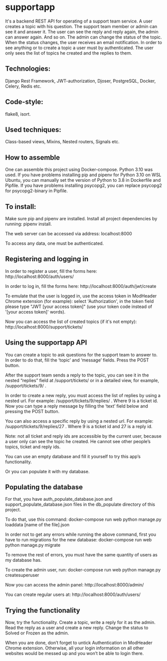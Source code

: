 # supportapp

It's a backend REST API for operating of a support team service. A user creates a topic with his question. The support team member or admin can see it and answer it. The user can see the reply and reply again, the admin can answer again. And so on. The admin can change the status of the topic. When the status changes, the user receives an email notification. In order to see anything or to create a topic a user must by authenticated. The user only sees the list of topics he created and the replies to them. 

## Technologies:
Django Rest Framework, JWT-authorization, Djoser, PostgreSQL, Docker, Celery, Redis etc.

## Code-style: 
flake8, isort.

## Used techniques:
Class-based views, Mixins, Nested routers, Signals etc.

## How to assemble
One can assemble this project using Docker-compose. Python 3.10 was used. If you have problems installing pip and pipenv for Python 3.10 on WSL Ubuntu, you can manually set the version of Python to 3.8 in Dockerfile and Pipfile. If you have problems installing psycopg2, you can replace psycopg2 for psycopg2-binary in Pipfile.

## To install:

Make sure pip and pipenv are installed.
Install all project dependencies by running: pipenv install.

The web server can be accessed via address: localhost:8000

To access any data, one must be authenticated.

## Registering and logging in 

In order to register a user, fill the forms here: http://localhost:8000/auth/users/ 

In order to log in, fill the forms here: http://localhost:8000/auth/jwt/create 

To emulate that the user is logged in, use the access token in ModHeader Chrome extension (for example): select 'Authorization', in the token field please type "JWT [your access token]" (use your token code instead of '[your access token]' words).
  
Now you can access the list of created topics (if it's not empty): http://localhost:8000/support/tickets/

## Using the supportapp API

You can create a topic to ask questions for the support team to answer to. In order to do that, fill the ‘topic’ and ‘message’ fields. Press the POST button.
  
After the support team sends a reply to the topic, you can see it in the nested “replies” field at /support/tickets/ or in a detailed view, for example, /support/tickets/9/ .
  
In order to create a new reply, you must access the list of replies by using a nested url. For example: /support/tickets/9/replies/ . Where 9 is a ticket id. Now you can type a reply message by filling the ‘text’ field below and pressing the POST button.
  
You can also access a specific reply by using a nested url. For example: /support/tickets/9/replies/27 . Where 9 is a ticket id and 27 is a reply id.
  
Note: not all ticket and reply ids are accessible by the current user, because a user only can see the topic he created. He cannot see other people’s topics, ticket and reply ids.
  
You can use an empty database and fill it yourself to try this app’s functionality.
  
Or you can populate it with my database.

## Populating the database
  
For that, you have auth_populate_database.json and support_populate_database.json files in the db_populate directory of this project.
  
To do that, use this command: docker-compose run web python manage.py loaddata [name of the file].json 
  
In order not to get any errors while running the above command, first you have to run migrations for the new database: docker-compose run web python manage.py migrate
  
To remove the rest of errors, you must have the same quantity of users as my database has.
  
To create the admin user, run: docker-compose run web python manage.py createsuperuser
  
Now you can access the admin panel: http://localhost:8000/admin/
  
You can create regular users at: http://localhost:8000/auth/users/
  
## Trying the functionality
  
Now, try the functionality. Create a topic, write a reply for it as the admin. Read the reply as a user and create a new reply. Change the status to Solved or Frozen as the admin. 
  
When you are done, don’t forget to untick Authentication in ModHeader Chrome extension. Otherwise, all your login information on all other websites would be messed up and you won’t be able to login there.

